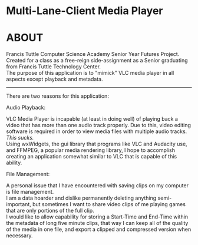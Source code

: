 # Multi-Lane-Client Media Player


# ABOUT
Francis Tuttle Computer Science Academy Senior Year Futures Project.
Created for a class as a free-reign side-assignment as a Senior graduating from Francis Tuttle Technology Center.  
The purpose of this application is to "mimick" VLC media player in all aspects except playback and metadata.  
 
---
There are two reasons for this application:  

Audio Playback:  

VLC Media Player is incapable (at least in doing well) of playing back a video that has more than one audio track properly. Due to this, video editing software is required in order to view media files with multiple audio tracks.  
*This sucks.*  
Using wxWidgets, the gui library that programs like VLC and Audacity use, and FFMPEG, a popular media rendering library, I hope to accomplish creating an application somewhat similar to VLC that is capable of this ability.

File Management:  

A personal issue that I have encountered with saving clips on my computer is file management.  
I am a data hoarder and dislike permanently deleting anything semi-important, but sometimes I want to share video clips of me playing games that are only portions of the full clip.  
I would like to allow capability for storing a Start-Time and End-Time within the metadata of long five minute clips, that way I can keep all of the quality of the media in one file, and export a clipped and compressed version when necessary.

 
